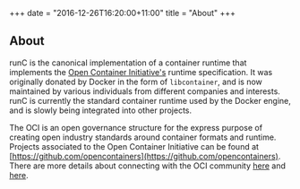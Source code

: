 +++
date = "2016-12-26T16:20:00+11:00"
title = "About"
+++

## About

runC is the canonical implementation of a container runtime that implements the [Open Container Initiative's][oci] runtime specification.
It was originally donated by Docker in the form of `libcontainer`, and is now maintained by various individuals from different companies and interests.
runC is currently the standard container runtime used by the Docker engine, and is slowly being integrated into other projects.

The OCI is an open governance structure for the express purpose of creating open industry standards around container formats and runtime.
Projects associated to the Open Container Initiative can be found at [https://github.com/opencontainers](https://github.com/opencontainers).
There are more details about connecting with the OCI community [here][oci-community] and [here][oci-contact].

[oci]: https://opencontainers.org/
[oci-community]: https://www.opencontainers.org/community
[oci-contact]: https://www.opencontainers.org/contact
